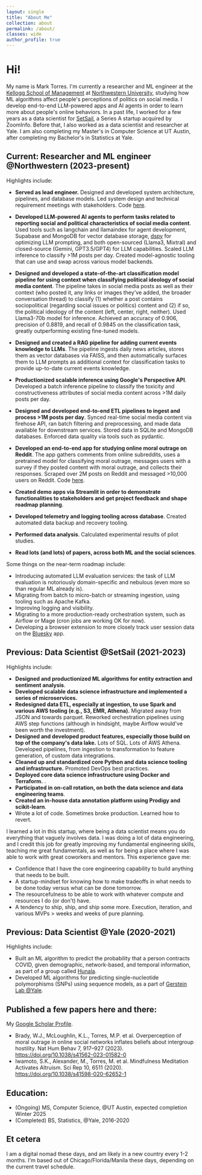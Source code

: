 ```yaml
---
layout: single
title: "About Me"
collection: about
permalink: /about/
classes: wide
author_profile: true
---
```


# Hi!
My name is Mark Torres. I'm currently a researcher and ML engineer at the [Kellogg School of Management](https://www.kellogg.northwestern.edu/) at [Northwestern University](https://www.northwestern.edu/), studying how ML algorithms affect people's perceptions of politics on social media. I develop end-to-end LLM-powered apps and AI agents in order to learn more about people's online behaviors. In a past life, I worked for a few years as a data scientist for [SetSail](https://www.setsail.co/), a Series A startup acquired by ZoomInfo. Before that, I also worked as a data scientist and researcher at Yale. I am also completing my Master's in Computer Science at UT Austin, after completing my Bachelor's in Statistics at Yale.

## Current: Researcher and ML engineer @Northwestern (2023-present)

Highlights include:
- **Served as lead engineer.** Designed and developed system architecture, pipelines, and database models. Led system design and technical requirement meetings with stakeholders. Code [here](https://github.com/METResearchGroup/bluesky-research).
- **Developed LLM-powered AI agents to perform tasks related to reporting social and political characteristics of social media content**. Used tools such as langchain and llamaindex for agent development, Supabase and MongoDB for vector database storage, [dspy](https://github.com/stanfordnlp/dspy) for optimizing LLM prompting, and both open-sourced (Llama3, Mixtral) and closed-source (Gemini, GPT3.5/GPT4) for LLM capabilities. Scaled LLM inference to classify >1M posts per day. Created model-agnostic tooling that can use and swap across various model backends.
- **Designed and developed a state-of-the-art classification model pipeline for using context when classifying political ideology of social media content**. The pipeline takes in social media posts as well as their context (who posted it, any links or images they've added, the broader conversation thread) to classify (1) whether a post contains sociopolitical (regarding social issues or politics) content and (2) if so, the political ideology of the content (left, center, right, neither). Used Llama3-70b model for inference. Achieved an accuracy of 0.906, precision of 0.8819, and recall of 0.9845 on the classification task, greatly outperforming existing fine-tuned models.
- **Designed and created a RAG pipeline for adding current events knowledge to LLMs**. The pipeline ingests daily news articles, stores them as vector databases via FAISS, and then automatically surfaces them to LLM prompts as additional context for classification tasks to provide up-to-date current events knowledge.
- **Productionized scalable inference using Google's Perspective API**. Developed a batch inference pipeline to classify the toxicity and constructiveness attributes of social media content across >1M daily posts per day.
- **Designed and developed end-to-end ETL pipelines to ingest and process >1M posts per day**. Synced real-time social media content via firehose API, ran batch filtering and preprocessing, and made data available for downstream services. Stored data in SQLite and MongoDB databases. Enforced data quality via tools such as pydantic.
- **Developed an end-to-end app for studying online moral outrage on Reddit**. The app gathers comments from online subreddits, uses a pretrained model for classifying moral outrage, messages users with a survey if they posted content with moral outrage, and collects their responses. Scraped over 2M posts on Reddit and messaged >10,000 users on Reddit. Code [here](https://github.com/mark-torres10/redditResearch).

- **Created demo apps via Streamlit in order to demonstrate functionalities to stakeholders and get project feedback and shape roadmap planning**.
- **Developed telemetry and logging tooling across database**. Created automated data backup and recovery tooling.
- **Performed data analysis**. Calculated experimental results of pilot studies.
- **Read lots (and lots) of papers, across both ML and the social sciences**.

Some things on the near-term roadmap include:
- Introducing automated LLM evaluation services: the task of LLM evaluation is notoriously domain-specific and nebulous (even more so than regular ML already is).
- Migrating from batch to micro-batch or streaming ingestion, using tooling such as Apache Kafka.
- Improving logging and visibility.
- Migrating to a more production-ready orchestration system, such as Airflow or Mage (cron jobs are working OK for now).
- Developing a browser extension to more closely track user session data on the [Bluesky](https://bsky.app/) app.

## Previous: Data Scientist @SetSail (2021-2023)

Highlights include:
- **Designed and productionized ML algorithms for entity extraction and sentiment analysis**.
- **Developed scalable data science infrastructure and implemented a series of microservices.**
- **Redesigned data ETL, especially at ingestion, to use Spark and various AWS tooling (e.g., S3, EMR, Athena).** Migrated away from JSON and towards parquet. Reworked orchestration pipelines using AWS step functions (although in hindsight, maybe Airflow would've been worth the investment).
- **Designed and developed product features, especially those build on top of the company's data lake.** Lots of SQL. Lots of AWS Athena. Developed pipelines, from ingestion to transformation to feature generation, of custom data integrations.
- **Cleaned up and standardized core Python and data science tooling and infrastructure.** Promoted DevOps best practices.
- **Deployed core data science infrastructure using Docker and Terraform.** .
- **Participated in on-call rotation, on both the data science and data engineering teams**.
- **Created an in-house data annotation platform using Prodigy and scikit-learn**.
- Wrote a lot of code. Sometimes broke production. Learned how to revert. 

I learned a lot in this startup, where being a data scientist means you do everything that vaguely involves data. I was doing a lot of data engineering, and I credit this job for greatly improving my fundamental engineering skills, teaching me great fundamentals, as well as for being a place where I was able to work with great coworkers and mentors. This experience gave me:
- Confidence that I have the core engineering capability to build anything that needs to be built.
- A startup-mindset for knowing how to make tradeoffs in what needs to be done today versus what can be done tomorrow.
- The resourcefulness to be able to work with whatever compute and resources I do (or don't) have.
- A tendency to ship, ship, and ship some more. Execution, iteration, and various MVPs > weeks and weeks of pure planning.

## Previous: Data Scientist @Yale (2020-2021)

Highlights include:
- Built an ML algorithm to predict the probability that a person contracts COVID, given demographic, network-based, and temporal information, as part of a group called [Hunala](https://news.yale.edu/2020/06/05/yale-app-hunala-aims-be-waze-coronavirus).
- Developed ML algorithms for predicting single-nucleotide polymorphisms (SNPs) using sequence models, as a part of [Gerstein Lab @Yale](https://gersteinlab.org/).

##  Published a few papers here and there:
My [Google Scholar Profile](https://scholar.google.com/citations?user=d7CzCRMAAAAJ&hl=en).
- Brady, W.J., McLoughlin, K.L., Torres, M.P. et al. Overperception of moral outrage in online social networks inflates beliefs about intergroup hostility. Nat Hum Behav 7, 917–927 (2023). https://doi.org/10.1038/s41562-023-01582-0
- Iwamoto, S.K., Alexander, M., Torres, M. et al. Mindfulness Meditation Activates Altruism. Sci Rep 10, 6511 (2020). https://doi.org/10.1038/s41598-020-62652-1

## Education:
- (Ongoing) MS, Computer Science, @UT Austin, expected completion Winter 2025
- (Completed) BS, Statistics, @Yale, 2016-2020

## Et cetera
I am a digital nomad these days, and am likely in a new country every 1-2 months. I'm based out of Chicago/Florida/Manila these days, depending on the current travel schedule.
